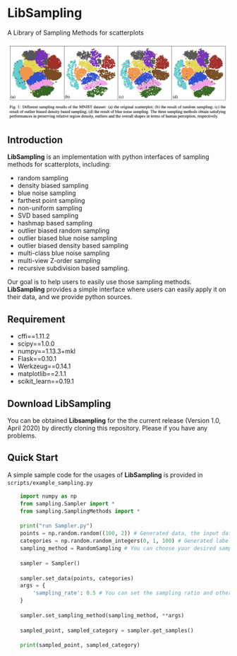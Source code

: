 LibSampling
==========

A Library of  Sampling Methods for scatterplots

![](static/fig1.png)

## Introduction

**LibSampling** is an implementation with python interfaces of sampling methods for scatterplots, including:

+ random sampling
+ density biased sampling
+ blue noise sampling
+ farthest point sampling
+ non-uniform sampling
+ SVD based sampling
+ hashmap based sampling
+ outlier biased random sampling
+ outlier biased blue noise sampling
+ outlier biased density based sampling
+ multi-class blue noise sampling
+ multi-view Z-order sampling
+ recursive subdivision based sampling.

Our goal is to help users to easily use those sampling methods. **LibSampling** provides a simple interface where users can easily apply it on their data, and we provide python sources. 

## Requirement

+ cffi==1.11.2
+ scipy==1.0.0
+ numpy==1.13.3+mkl
+ Flask==0.10.1
+ Werkzeug==0.14.1
+ matplotlib==2.1.1
+ scikit_learn==0.19.1

## Download LibSampling

You can be obtained **Libsampling** for the the current release (Version 1.0, April 2020) by directly cloning this repository. Please if you have any problems.

## Quick Start

A simple sample code for the usages of **LibSampling** is provided in `scripts/example_sampling.py`

```python
    import numpy as np
    from sampling.Sampler import *
    from sampling.SamplingMethods import *

    print("run Sampler.py")
    points = np.random.random((100, 2)) # Generated data, the input data should be a numpy array with the shape (n, 2)
    categories = np.random.random_integers(0, 1, 100) # Generated label, some sampling method would consider the label information as an reason to select or not select an item. It would be a np.zeros(n) as default.
    sampling_method = RandomSampling # You can choose your desired sampling method.

    sampler = Sampler()

    sampler.set_data(points, categories)
    args = {
        'sampling_rate': 0.5 # You can set the sampling ratio and other specific params for different sampling methods here.
    }

    sampler.set_sampling_method(sampling_method, **args)

    sampled_point, sampled_category = sampler.get_samples()

    print(sampled_point, sampled_category)
```





